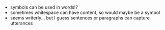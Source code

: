 

- symbols can be used in words!?
- sometimes whitespace can have content, so would maybe be a symbol
- seems writerly... but I guess sentences or paragraphs can capture utterances